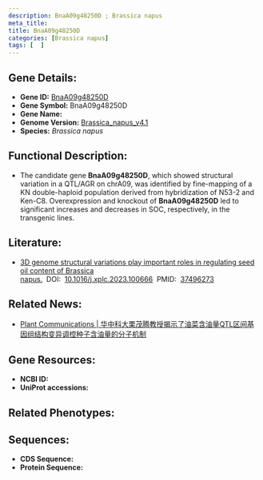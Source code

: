 ```yaml
---
description: BnaA09g48250D ; Brassica napus
meta_title:
title: BnaA09g48250D
categories: [Brassica napus]
tags: [  ]
---
```


## Gene Details:
- **Gene ID:**	[BnaA09g48250D]()
- **Gene Symbol:** BnaA09g48250D
- **Gene Name:** 
- **Genome Version:** [Brassica_napus_v4.1]()
- **Species:** *Brassica napus*

## Functional Description:
   - The candidate gene **BnaA09g48250D**, which showed structural variation in a QTL/AGR on chrA09, was identified by fine-mapping of a KN double-haploid population derived from hybridization of N53-2 and Ken-C8. Overexpression and knockout of **BnaA09g48250D** led to significant increases and decreases in SOC, respectively, in the transgenic lines.

## Literature:
   - [3D genome structural variations play important roles in regulating seed oil content of Brassica napus.]( https://www.sciencedirect.com/science/article/pii/S2590346223001943?via%3Dihub)&nbsp;&nbsp;DOI:&nbsp;&nbsp;[10.1016/j.xplc.2023.100666](https://www.sciencedirect.com/science/article/pii/S2590346223001943?via%3Dihub)&nbsp;&nbsp;PMID:&nbsp;&nbsp;[37496273](https://pubmed.ncbi.nlm.nih.gov/37496273/)

## Related News:
   - [Plant Communications | 华中科大栗茂腾教授揭示了油菜含油量QTL区间基因组结构变异调控种子含油量的分子机制](https://mp.weixin.qq.com/s/PvB1QfJ8JlwSd4FITdcL6g)

## Gene Resources:
- **NCBI ID:** [](https://www.ncbi.nlm.nih.gov/gene/?term=)
- **UniProt accessions:** [](https://www.uniprot.org/uniprotkb//entry)

## Related Phenotypes:


## Sequences:
- **CDS Sequence:**
- **Protein Sequence:**
